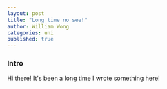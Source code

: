 ```yaml
---
layout: post
title: "Long time no see!"
author: William Wong
categories: uni
published: true
---
```


### Intro
Hi there! It's been a long time I wrote something here!